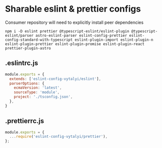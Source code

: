 # Sharable eslint & prettier configs
Consumer repository will need to explicitly install peer dependencies
```
npm i -D eslint prettier @typescript-eslint/eslint-plugin @typescript-eslint/parser astro-eslint-parser eslint-config-prettier eslint-config-standard-with-typescript eslint-plugin-import eslint-plugin-n eslint-plugin-prettier eslint-plugin-promise eslint-plugin-react prettier-plugin-astro
```

## .eslintrc.js

```js
module.exports = {
  extends: ['eslint-config-vytalyi/eslint'],
  parserOptions: {
    ecmaVersion: 'latest',
    sourceType: 'module',
    project: './tsconfig.json',
  },
}
```

## .prettierrc.js

```js
module.exports = {
  ...require('eslint-config-vytalyi/prettier'),
};
```